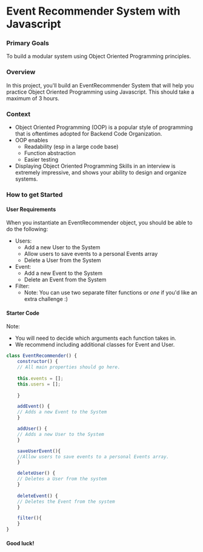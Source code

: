 # Event Recommender System with Javascript


### Primary Goals
To build a modular system using Object Oriented Programming principles.

### Overview
In this project, you'll build an EventRecommender System that will help you practice Object Oriented Programming using Javascript. This should take a maximum of 3 hours.

### Context
* Object Oriented Programming (OOP) is a popular style of programming that is oftentimes adopted for Backend Code Organization.
* OOP enables
    * Readability (esp in a large code base)
    * Function abstraction
    * Easier testing
* Displaying Object Oriented Programming Skills in an interview is extremely impressive, and shows your ability to design and organize systems.


### How to get Started
#### User Requirements
When you instantiate an EventRecommender object, you should be able to do the following:

* Users:
    * Add a new User to the System
    * Allow users to save events to a personal Events array
    * Delete a User from the System
* Event:
    * Add a new Event to the System
    * Delete an Event from the System
* Filter:
    * Note: You can use two separate filter functions or _one_ if you'd like an extra challenge :)

#### Starter Code
Note:
* You will need to decide which arguments each function takes in.
* We recommend including additional classes for Event and User.


```javascript
class EventRecommender() {
    constructor() {
    // All main properties should go here.
    
    this.events = [];
    this.users = [];
    
    }

    addEvent() {
    // Adds a new Event to the System
    }

    addUser() {
    // Adds a new User to the System
    }

    saveUserEvent(){
    //Allow users to save events to a personal Events array.
    }

    deleteUser() {
    // Deletes a User from the system
    }
   
    deleteEvent() {
    // Deletes the Event from the system
    }

    filter(){
    }
}

```

#### Good luck!


